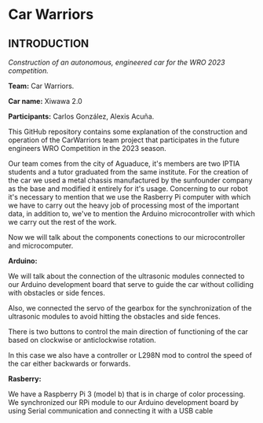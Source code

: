 # Car Warriors

## INTRODUCTION
 
_Construction of an autonomous, engineered car for the WRO 2023 competition._

**Team:** Car Warriors.

**Car name:** Xiwawa 2.0

**Participants:** Carlos González, Alexis Acuña.


This GitHub repository contains some explanation of the construction and operation of the CarWarriors team project that participates in the future engineers WRO Competition in the 2023 season.

Our team comes from the city of Aguaduce, it's members are two IPTIA students and a tutor graduated from the same institute. For the creation of the car we used a metal chassis manufactured by the sunfounder company as the base and modified it entirely for it's usage. Concerning to our robot it's necessary to mention that we use the Rasberry Pi computer with which we have to carry out the heavy job of processing most of the important data, in addition to, we've to mention the Arduino microcontroller with which we carry out the rest of the work.

Now we will talk about the components conections to our microcontroller and microcomputer.


**Arduino:**

We will talk about the connection of the ultrasonic modules connected to our Arduino development board that serve to guide the car without colliding with obstacles or side fences.

Also, we connected the servo of the gearbox for the synchronization of the ultrasonic modules to avoid hitting the obstacles and side fences.

There is two buttons to control the main direction of functioning of the car based on clockwise or anticlockwise rotation.

In this case we also have a controller or L298N mod to control the speed of the car either backwards or forwards.


**Rasberry:**

We have a Raspberry Pi 3 (model b) that is in charge of color processing. We synchronized our RPi module to our Arduino development board by using Serial communication and connecting it with a USB cable
